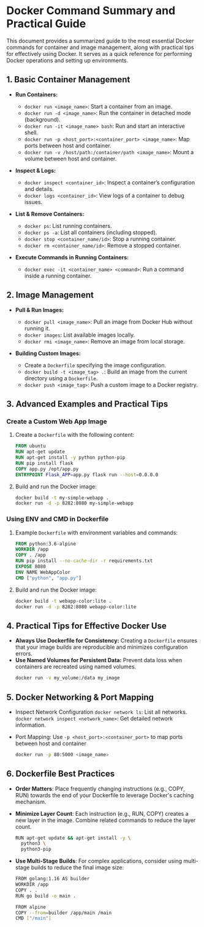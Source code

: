# Docker Command Summary and Practical Guide

This document provides a summarized guide to the most essential Docker commands for container and image management, along with practical tips for effectively using Docker. It serves as a quick reference for performing Docker operations and setting up environments.

## 1. Basic Container Management
- **Run Containers:**
  - `docker run <image_name>`: Start a container from an image.
  - `docker run -d <image_name>`: Run the container in detached mode (background).
  - `docker run -it <image_name> bash`: Run and start an interactive shell.
  - `docker run -p <host_port>:<container_port> <image_name>`: Map ports between host and container.
  - `docker run -v /host/path:/container/path <image_name>`: Mount a volume between host and container.

- **Inspect & Logs:**
  - `docker inspect <container_id>`: Inspect a container’s configuration and details.
  - `docker logs <container_id>`: View logs of a container to debug issues.

- **List & Remove Containers:**
  - `docker ps`: List running containers.
  - `docker ps -a`: List all containers (including stopped).
  - `docker stop <container_name/id>`: Stop a running container.
  - `docker rm <container_name/id>`: Remove a stopped container.

- **Execute Commands in Running Containers:**
  - `docker exec -it <container_name> <command>`: Run a command inside a running container.

## 2. Image Management
- **Pull & Run Images:**
  - `docker pull <image_name>`: Pull an image from Docker Hub without running it.
  - `docker images`: List available images locally.
  - `docker rmi <image_name>`: Remove an image from local storage.

- **Building Custom Images:**
  - Create a `Dockerfile` specifying the image configuration.
  - `docker build -t <image_tag> .`: Build an image from the current directory using a `Dockerfile`.
  - `docker push <image_tag>`: Push a custom image to a Docker registry.

## 3. Advanced Examples and Practical Tips

### Create a Custom Web App Image
1. Create a `Dockerfile` with the following content:
    ```dockerfile
    FROM ubuntu
    RUN apt-get update
    RUN apt-get install -y python python-pip
    RUN pip install flask
    COPY app.py /opt/app.py
    ENTRYPOINT Flask_APP=app.py flask run --host=0.0.0.0
    ```
2. Build and run the Docker image:
    ```bash
    docker build -t my-simple-webapp .
    docker run -d -p 8282:8080 my-simple-webapp
    ```

### Using ENV and CMD in Dockerfile
1. Example `Dockerfile` with environment variables and commands:
    ```dockerfile
    FROM python:3.6-alpine
    WORKDIR /app
    COPY . /app
    RUN pip install --no-cache-dir -r requirements.txt
    EXPOSE 8080
    ENV NAME WebAppColor
    CMD ["python", "app.py"]
    ```
2. Build and run the Docker image:
    ```bash
    docker build -t webapp-color:lite .
    docker run -d -p 8282:8080 webapp-color:lite
    ```

## 4. Practical Tips for Effective Docker Use
- **Always Use Dockerfile for Consistency:** Creating a `Dockerfile` ensures that your image builds are reproducible and minimizes configuration errors.
- **Use Named Volumes for Persistent Data:** Prevent data loss when containers are recreated using named volumes.
  ```bash
  docker run -v my_volume:/data my_image

## 5. Docker Networking & Port Mapping
- Inspect Network Configuration
  `docker network ls`: List all networks.
  `docker network inspect <network_name>`: Get detailed network information.
- Port Mapping:
  Use `-p <host_port>:<container_port>` to map ports between host and container

  ```bash
  docker run -p 80:5000 <image_name>

## 6. Dockerfile Best Practices
- **Order Matters**: Place frequently changing instructions (e.g., COPY, RUN) towards the end of your Dockerfile to leverage Docker's caching mechanism.
- **Minimize Layer Count**: Each instruction (e.g., RUN, COPY) creates a new layer in the image. Combine related commands to reduce the layer count.

  ```bash
  RUN apt-get update && apt-get install -y \
    python3 \
    python3-pip

- **Use Multi-Stage Builds**: For complex applications, consider using multi-stage builds to reduce the final image size:

  ```bash
  FROM golang:1.16 AS builder
  WORKDIR /app
  COPY . .
  RUN go build -o main .

  FROM alpine
  COPY --from=builder /app/main /main
  CMD ["/main"]
